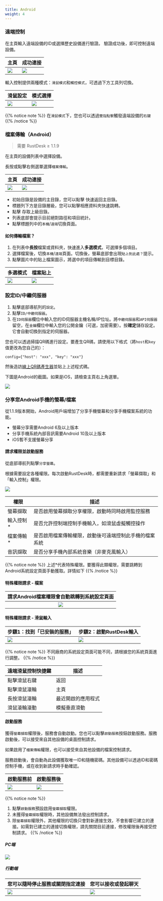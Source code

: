 ```yaml
---
title: Android
weight: 4
---
```


### 遠端控制

在主頁輸入遠端設備的ID或選擇歷史設備進行驗證。
驗證成功後，即可控制遠端設備。

| 主頁 | 成功連接 |
| --- | --- |
| ![](/docs/en/client/android/images/connection_home_en.jpg?width=300px) | ![](/docs/en/client/android/images/connection_en.jpg?width=300px) |

輸入控制提供兩種模式：`滑鼠模式`和`觸控模式`，可透過下方工具列切換。

| 滑鼠設定 | 模式選擇 |
| --- | --- |
| ![](/docs/en/client/android/images/touch_mode_icon_en.png?width=300px) | ![](/docs/en/client/android/images/touch_mode_en.jpg?width=300px) |

{{% notice note %}}
在`滑鼠模式`下，您也可以透過`雙指點擊`觸發遠端設備的`右鍵`
{{% /notice %}}

### 檔案傳輸（Android）

> 需要 RustDesk ≥ 1.1.9

在主頁的設備列表中選擇設備。

長按或點擊右側選單選擇`檔案傳輸`。

| 主頁 | 成功連接 |
| --- | --- |
| ![](/docs/en/client/android/images/connection_home_file_en.jpg?width=300px) | ![](/docs/en/client/android/images/file_connection_en.jpg?width=300px) |

- 初始目錄是設備的主目錄，您可以點擊 <i class="fas fa-home"></i> 快速返回主目錄。
- 標題列下方是目錄層級，您可以點擊相應資料夾快速跳轉。
- 點擊 <i class="fas fa-arrow-up"></i> 存取上級目錄。
- 列表底部會提示目前絕對路徑和項目統計。
- 點擊標題列中的`本機`/`遠端`切換頁面。

#### 如何傳輸檔案？

1. 在列表中**長按**檔案或資料夾，快速進入**多選模式**，可選擇多個項目。
2. 選擇檔案後，切換`本機`/`遠端`頁面。切換後，螢幕底部會出現`貼上到此處？`提示。
3. 點擊圖片中的貼上檔案圖示，將選中的項目傳輸到目標目錄。

| 多選模式 | 檔案貼上 |
| --- | --- |
| ![](/docs/en/client/android/images/file_multi_select_en.jpg?width=300px) | ![](/docs/en/client/android/images/file_copy_en.jpg?width=300px) |

### 設定ID/中繼伺服器

1. 點擊底部導航列的`設定`。
2. 點擊`ID/中繼伺服器`。
3. 在`ID伺服器`欄位中輸入您的ID伺服器主機名稱/IP位址。將`中繼伺服器`和`API伺服器`留空，在`金鑰`欄位中輸入您的公開金鑰（可選，加密需要）。按**確定**儲存設定。它會自動切換到指定的伺服器。

您也可以透過掃描QR碼進行設定。要產生QR碼，請使用以下格式（將`host`和`key`值更改為您自己的）：

```nolang
config={"host": "xxx", "key": "xxx"}
```

然後造訪[線上QR碼產生器](https://www.qr-code-generator.com/)並貼上上述程式碼。

下圖是Android的截圖。如果是iOS，請檢查主頁右上角選單。

![](/docs/en/client/android/images/id_setting_en.jpg?width=300px)

### 分享您Android手機的螢幕/檔案

從1.1.9版本開始，Android用戶端增加了分享手機螢幕和分享手機檔案系統的功能。

- 螢幕分享需要Android 6及以上版本
- 分享手機系統內部音訊需要Android 10及以上版本
- iOS暫不支援螢幕分享

#### 請求權限並啟動服務

從底部導航列點擊`分享螢幕`。

根據需要設定各種權限。每次啟動RustDesk時，都需要重新請求「螢幕擷取」和「輸入控制」權限。

![](/docs/en/client/android/images/server_off_en.jpg?width=300px)

| 權限 | 描述 |
| --- | --- |
| 螢幕擷取 | 是否啟用螢幕擷取分享權限，啟動時同時啟用監控服務 |
| 輸入控制* | 是否允許控制端控制手機輸入，如滑鼠虛擬觸控操作 |
| 檔案傳輸* | 是否啟用檔案傳輸權限，啟動後可遠端控制此手機的檔案系統 |
| 音訊擷取 | 是否分享手機內部系統音樂（非麥克風輸入） |

{{% notice note %}}
上述*代表特殊權限。要獲得此類權限，需要跳轉到Android系統設定頁面手動獲取。詳情如下
{{% /notice %}}

#### 特殊權限請求 - 檔案

| 請求Android檔案權限會自動跳轉到系統設定頁面 |
| :---: |
| ![](/docs/en/client/android/images/get_file_en.jpg?width=300px) |

#### 特殊權限請求 - 滑鼠輸入
| 步驟1：找到「已安裝的服務」 | 步驟2：啟動RustDesk輸入 |
| --- | --- |
| ![](/docs/en/client/android/images/get_input1_en.jpg?width=300px) | ![](/docs/en/client/android/images/get_input2_en.jpg?width=300px) |

{{% notice note %}}
不同廠商的系統設定頁面可能不同，請根據您的系統頁面進行調整。
{{% /notice %}}

| 遠端滑鼠控制快捷鍵 | 描述 |
| --- | --- |
| 點擊滑鼠右鍵 | 返回 |
| 點擊滑鼠滾輪 | 主頁 |
| 長按滑鼠滾輪 | 最近開啟的應用程式 |
| 滑鼠滾輪滾動 | 模擬垂直滑動 |

#### 啟動服務

獲得`螢幕擷取`權限後，服務會自動啟動。您也可以點擊`啟動服務`按鈕啟動服務。服務啟動後，可以接受來自其他設備的桌面控制請求。

如果啟用了`檔案傳輸`權限，也可以接受來自其他設備的檔案控制請求。

服務啟動後，會自動為此設備獲取唯一ID和隨機密碼。其他設備可以透過ID和密碼控制手機，或在收到新請求時手動確認。

| 啟動服務前 | 啟動服務後 |
| --- | --- |
| ![](/docs/en/client/android/images/server_off_en.jpg?width=300px) | ![](/docs/en/client/android/images/server_on_en.jpg?width=300px) |

{{% notice note %}}
1. 點擊`啟動服務`預設啟用`螢幕擷取`權限。
2. 未獲得`螢幕擷取`權限時，其他設備無法發出控制請求。
3. 除`螢幕擷取`權限外，其他權限的切換只會對新連接生效，不會影響已建立的連接。如需對已建立的連接切換權限，請先關閉目前連接，修改權限後再接受控制請求。
{{% /notice %}}

##### PC端

![](/docs/en/client/android/images/android_server_pc_side_en.png?width=700px)

##### 行動端

| 您可以隨時停止服務或關閉指定連接 | 您可以接收或發起聊天 |
| --- | --- |
| ![](/docs/en/client/android/images/server_on_en.jpg?width=300px) | ![](/docs/en/client/android/images/android_server2_en.jpg?width=300px) |
